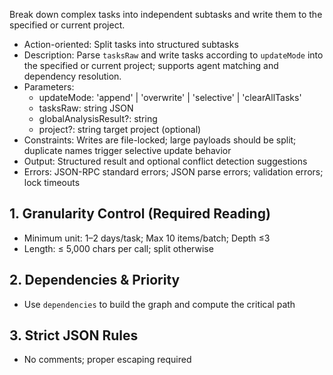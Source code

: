 Break down complex tasks into independent subtasks and write them to the specified or current project.

- Action-oriented: Split tasks into structured subtasks
- Description: Parse `tasksRaw` and write tasks according to `updateMode` into the specified or current project; supports agent matching and dependency resolution.
- Parameters:
  - updateMode: 'append' | 'overwrite' | 'selective' | 'clearAllTasks'
  - tasksRaw: string JSON
  - globalAnalysisResult?: string
  - project?: string target project (optional)
- Constraints: Writes are file-locked; large payloads should be split; duplicate names trigger selective update behavior
- Output: Structured result and optional conflict detection suggestions
- Errors: JSON-RPC standard errors; JSON parse errors; validation errors; lock timeouts

## 1. Granularity Control (Required Reading)
- Minimum unit: 1–2 days/task; Max 10 items/batch; Depth ≤3
- Length: ≤ 5,000 chars per call; split otherwise

## 2. Dependencies & Priority
- Use `dependencies` to build the graph and compute the critical path

## 3. Strict JSON Rules
- No comments; proper escaping required

